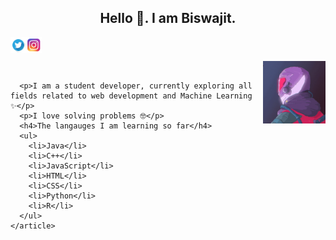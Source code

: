 <!DOCTYPE html>
<html lang="en">
  <head>
    <meta charset="UTF-8" />
    <link rel="stylesheet" href="styles.css" />
    <meta http-equiv="X-UA-Compatible" content="IE=edge" />
    <meta name="viewport" content="width=device-width, initial-scale=1.0" />
    <title>MyReadme</title>
  </head>
  <body>
    <header>
      <h2>Hello 👋. I am Biswajit.</h2>
      <a href="https://twitter.com/Biswajit1102">
        <img
          align="left"
          alt="Biswajit's twitter"
          width="25px"
          src="img/logo-twitter-png-5859.png"
        />
      </a>
      <a href="https://www.instagram.com/rexvibes1/">
        <img
          align="left"
          src="img/Instagram.png"
          width="25px"
          alt="Biswajit's instagram"
        />
      </a>
    </header>
    <img align="right" src="img/cool.gif" width="100" height="100" frameBorder="0" ></img>
    <br />
    <article>
      
      <p>I am a student developer, currently exploring all fields related to web development and Machine Learning ✨</p>
      <p>I love solving problems 🤓</p>
      <h4>The langauges I am learning so far</h4>
      <ul>
        <li>Java</li>
        <li>C++</li>
        <li>JavaScript</li>
        <li>HTML</li>
        <li>CSS</li>
        <li>Python</li>
        <li>R</li>
      </ul>
    </article>
  </body>
</html>

<!---
Biswajit-Mahapatra-02/Biswajit-Mahapatra-02 is a ✨ special ✨ repository because its `README.md` (this file) appears on your GitHub profile.
You can click the Preview link to take a look at your changes.
--->
